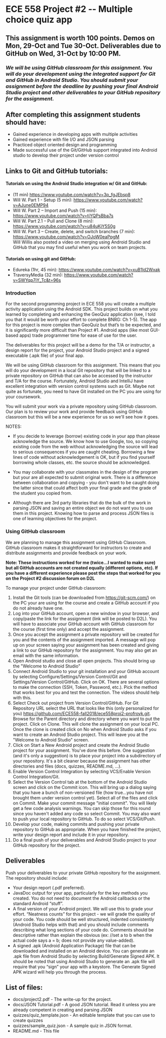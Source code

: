 # ECE 558 Project #2 -- Multiple choice quiz app
## <b>This assignment is worth 100 points.  Demos on Mon, 29-Oct and Tue 30-Oct.  Deliverables due to GitHub on Wed, 31-Oct by 10:00 PM.  </b>

### <i> We will be using GitHub classroom for this assignment.  You will do your development using the integrated support for Git and GitHub in Android Studio.  You should submit your assignment before the deadline by pushing your final Android Studio project and other deliverables to your GitHub repository for the assignment.</i>

## After completing this assignment students should have:
- Gained experience in developing apps with multiple activities
- Gained experience with file I/O and JSON parsing
- Practiced object oriented design and  programming
- Made successful use of the Git/GitHub support integrated into Android studio to develop their project under version control


## Links to Git and GitHub tutorials:

#### Tutorials on using the Android Studio integration w/ Git and GitHub:
- 	(11 min) https://www.youtube.com/watch?v=3p_fgJEbsp8
- Will W. Part 1 - Setup (5 min):  https://www.youtube.com/watch?v=AJune0EMP94
- Will W. Part 2 – Import and Push (15 min): https://www.youtube.com/watch?v=tjYQPsBba7s
-	Will W. Part 2.1 – Pull and Clone (8 min): https://www.youtube.com/watch?v=u84uKjY5S0g
- Will W. Part 3 – Create, delete, and switch branches (7 min): https://www.youtube.com/watch?v=OJoW0eaPpgM  
Will Willis also posted a video on merging using Android Studio and GitHub that you may find useful when you work on team projects.

#### Tutorials on using git and GitHub:
- Edureka (1hr, 45 min): https://www.youtube.com/watch?v=xuB1Id2Wxak
- TraversyMedia (32 min): https://www.youtube.com/watch?v=SWYqp7iY_Tc&t=96s


### Introduction

For the second programming project in ECE 558 you will create a multiple activity application using the Android SDK.  This project builds on what you learned by completing and enhancing the GeoQuiz application (see, I told you that it would be worth your effort to complete BNRG: Ch 1-5).  The app for this project is more complex than GeoQuiz but that’s to be expected, and it is significantly more difficult than Project #1. Android apps (like most GUI-based apps) trade programmer time for ease of use for the user.  

The deliverables for this project will be a demo for the T/A or instructor, a design report for the project, your Android Studio project and a signed executable (.apk file) of your final app.

We will be using GitHub classroom for this assignment.  This means that you will do your development in a local Git repository that will be linked to a private repository on GitHub that can also be accessed by the instructor and T/A for the course.  Fortunately, Android Studio and IntelliJ have excellent integration with version control systems such as Git.  Maybe not quite as fortunate, you need to have Git installed on the PC you are using for your coursework.

You will submit your work via a private repository using GitHub classroom.  Our plan is to review your work and provide feedback using GitHub classroom but this will be a new experience for us so we'll see how it goes.

NOTES:
-  If you decide to leverage (borrow) existing code in your app  than please acknowledge the source. We know how to use Google, too, so copying existing code from the web without acknowledging the source will lead to serious consequences if you are caught cheating.  Borrowing a few lines of code without acknowledgement is OK, but if you find yourself borrowing whole classes, etc. the source should be acknowledged.

- You may collaborate with your classmates in the design of the program but your are all expected to submit original work.  There is a difference between collaboration and copying - you don't want to be caught doing the latter since that could affect both your final grade and the grade of the student you copied from.

- Although there are 3rd party libraries that do the bulk of the work in parsing JSON and saving an entire object we do not want you to use them in this project.  Knowing how to parse and process JSON files is one of learning objectives for the project.

### Using GitHub classroom
We are planning to manage this assignment using GitHub Classroom.  GitHub classroom makes it straightforward for instructors to create and distribute assignments and provide feedback on your work.

<b>Note: These instructions worked for me (twice...I wanted to make sure) but all GitHub accounts are not created equally (different options, etc).  If you have a different experience please post the steps that worked for you on the Project #2 discussion forum on D2L </b>

To manage your project under GitHub classroom:
1. Install the Git tools (can be downloaded from https://git-scm.com/) on the PC your are using for the course and create a GitHub account if you do not already have one.
2. Log into your GitHub account, open a new window in your browser, and copy/paste the link for the assignment (link will be posted to D2L).  You will have to associate your GitHub account with GitHub classroom for the course (first time only) and accept the assignment.
3. Once you accept the assignment a private repository will be created for you and the contents of the assignment imported.  A message will pop up on your screen saying your assignment has been created and giving a link to our GitHub repository for the assignment.  You may also get an email with the same information.
4. Open Android studio and close all open projects.  This should bring up the "Welcome to Android Studio"
5. Connect Android Studio to your git installation and your GitHub account by selecting Configure/Settings/Version Control/Git and Settings/Version Control/GitHub. Click on OK.  There are several options to make the connection (SSH, Token, Password, etc.).  Pick the method that works best for you and test the connection. The videos should help with this.
6. Select Check out project from Version Control/GitHub.   For Git Repository URL select the URL that looks like this (only personalized for you) https://github.com/ECE558-fall2018/ece558proj2-profroyk.git.  Browse for the Parent directory and directory where you want to put the project.  Click on Clone.  This will clone the assignment on your local PC.  Once the clone is created click on No when Android Studio asks if you want to create an Android Studio project.  This will leave you at the "Welcome to Android Studio" screen.
7. Click on Start a New Android project and create the Android Studio project for your assignment.  You've done this before.  One suggestion (and it's only a suggestion) is to place your project into a subdirectory of your repository.  It's a bit cleaner because the assignment has other directories and files (docs, quizzes, README.md, ...).
8. Enable Version Control Integration by selecting VCS/Enable Version Control Integration/Git.
9. Select the Version Control tab at the bottom of the Android Studio screen and click on the Commit icon.  This will bring up a dialog saying that you have a bunch of non-versioned file (how true...you have not brought them under version control yet).  Select all of the files and click on Commit. Make your commit message "initial commit".  You will likely get a few code analysis warnings.  You can skip those for this round since you haven't added any code so select Commit.  You may also want to push your local repository to GitHub.  To do so select VCS/Git/Push.
10. Develop your code, making commits and pushing  your private repository to GitHub as appropriate. When you have finished the project, write your design report and include it in your repository.
11. Do a final push of your deliverables and Android Studio project to your GitHub repository for the project.

## Deliverables
Push your deliverables to your private GitHub repository for the assignment.  The repository should include:
- Your design report (.pdf preferred).
- JavaDoc output for your app, particularly for the key methods you created.  You do not need to document the Android callbacks or the standard Android “stuff”.
- A final version of your Android project. We will use this to grade your effort.  “Neatness counts” for this project - we will grade the quality of your code.  You code should be well structured, indented consistently (Android Studio helps with that) and you should include comments describing what long sections of your code do.    Comments should be descriptive rather than explain the obvious (ex:  //set a to b when the actual code says a = b; does not provide any value-added).
- A signed .apk (Android Application Package) file that can be downloaded and installed on an Android device.    You can generate an .apk file from Android Studio by selecting Build/Generate Signed APK.  It should be noted that using Android Studio to generate an .apk file will require that you “sign” your app with a keystore.  The Generate Signed APK wizard will help you through the process.

## List of files:
- docs/project2.pdf - The write-up for the project.
- docs/JSON Tutorial.pdf - A good JSON tutorial.  Read it unless you are already competent in creating and parsing JSON
- quizzes/quiz_template.json - An editable template that you can use to create quizzes
- quizzes/sample_quiz.json - A sample quiz in JSON format.
- README.md - This file
